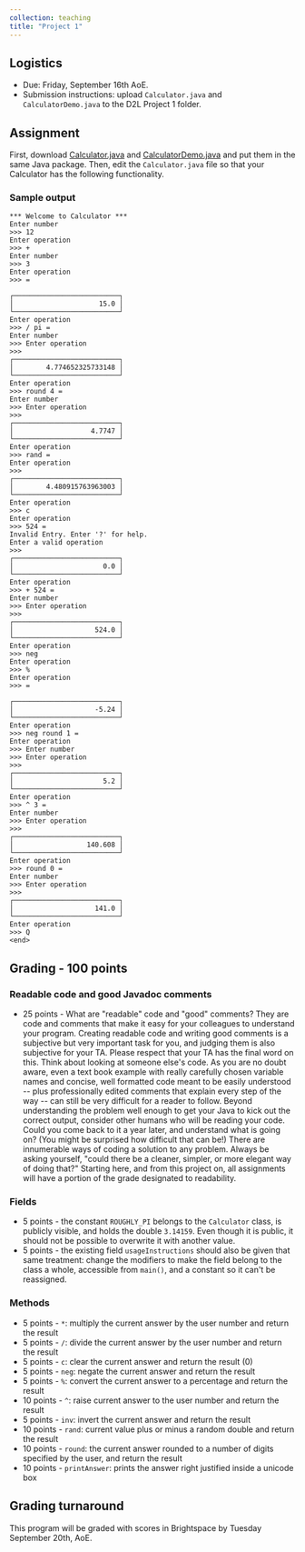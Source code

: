 ```yaml
---
collection: teaching
title: "Project 1"
---
```


## Logistics
* Due: Friday, September 16th AoE.
* Submission instructions: upload `Calculator.java` and `CalculatorDemo.java`
	to the D2L Project 1 folder.


## Assignment

First, download [Calculator.java]() and [CalculatorDemo.java]() and put them in
the same Java package. Then, edit the `Calculator.java` file so that your
Calculator has the following functionality.

### Sample output

```
*** Welcome to Calculator ***
Enter number
>>> 12
Enter operation
>>> +
Enter number
>>> 3
Enter operation
>>> =

┌──────────────────────────┐
│                     15.0 │
└──────────────────────────┘
Enter operation
>>> / pi =
Enter number
>>> Enter operation
>>>
┌──────────────────────────┐
│        4.774652325733148 │
└──────────────────────────┘
Enter operation
>>> round 4 =
Enter number
>>> Enter operation
>>>
┌──────────────────────────┐
│                   4.7747 │
└──────────────────────────┘
Enter operation
>>> rand =
Enter operation
>>>
┌──────────────────────────┐
│        4.480915763963003 │
└──────────────────────────┘
Enter operation
>>> c
Enter operation
>>> 524 =
Invalid Entry. Enter '?' for help.
Enter a valid operation
>>>
┌──────────────────────────┐
│                      0.0 │
└──────────────────────────┘
Enter operation
>>> + 524 =
Enter number
>>> Enter operation
>>>
┌──────────────────────────┐
│                    524.0 │
└──────────────────────────┘
Enter operation
>>> neg
Enter operation
>>> %
Enter operation
>>> =

┌──────────────────────────┐
│                    -5.24 │
└──────────────────────────┘
Enter operation
>>> neg round 1 =
Enter operation
>>> Enter number
>>> Enter operation
>>>
┌──────────────────────────┐
│                      5.2 │
└──────────────────────────┘
Enter operation
>>> ^ 3 =
Enter number
>>> Enter operation
>>>
┌──────────────────────────┐
│                  140.608 │
└──────────────────────────┘
Enter operation
>>> round 0 =
Enter number
>>> Enter operation
>>>
┌──────────────────────────┐
│                    141.0 │
└──────────────────────────┘
Enter operation
>>> Q
<end>
```

## Grading - 100 points

### Readable code and good Javadoc comments
* 25 points -  What are "readable" code
and  "good" comments? They are code and comments that make it easy for your
colleagues to understand your program. Creating readable code and writing good
comments is a subjective but very important task for you, and judging them is also subjective
for your TA. Please respect that your TA has the final word on this. Think about
looking at someone else's code. As you are no doubt aware, even a text book
example with really carefully chosen variable names and concise, well formatted
code meant to be easily understood -- plus professionally edited comments that
explain every step of the way -- can still be very difficult for a reader to
follow. Beyond understanding the problem well enough to get your Java to kick
out the correct output, consider other humans who will be reading your code.
Could you come back to it a year later, and understand what is going on? (You
might be surprised how difficult that can be!) There are innumerable ways of
coding a solution to any problem. Always be asking yourself, "could there be a
cleaner, simpler, or more elegant way of doing that?" Starting here, and from
this project on, all assignments will have a portion of the grade designated to
readability.

### Fields
* 5 points - the constant `ROUGHLY_PI` belongs to the `Calculator` class, is
publicly visible, and holds the double `3.14159`. Even though it is public, it
should not be possible to overwrite it with another value.
* 5 points - the existing field `usageInstructions` should also be given that
same treatment: change the modifiers to make the field belong to the class a
whole, accessible from `main()`, and a constant so it can't be reassigned.

### Methods

* 5 points - `*`:  multiply the current answer by the user number and return the result
* 5 points - `/`: divide the current answer by the user number and return the result
* 5 points - `c`: clear the current answer and return the result (0)
* 5 points - `neg`: negate the current answer and return the result
* 5 points - `%`: convert the current answer to a percentage and return the result
* 10 points - `^`: raise current answer to the user number and return the result
* 5 points - `inv`: invert the current answer and return the result
* 10 points - `rand`: current value plus or minus a random double and return the result
* 10 points - `round`: the current answer rounded to a number of digits specified by the user, and return the result
* 10 points - `printAnswer`: prints the answer right justified inside a unicode box



## Grading turnaround
This program will be graded with scores in Brightspace by Tuesday September
20th, AoE.
